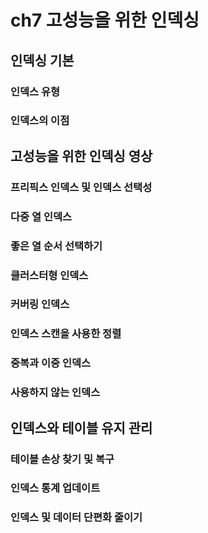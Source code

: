 # ch7 고성능을 위한 인덱싱

## 인덱싱 기본

### 인덱스 유형
### 인덱스의 이점

## 고성능을 위한 인덱싱 영상

### 프리픽스 인덱스 및 인덱스 선택성
### 다중 열 인덱스
### 좋은 열 순서 선택하기
### 클러스터형 인덱스
### 커버링 인덱스
### 인덱스 스캔을 사용한 정렬
### 중복과 이중 인덱스
### 사용하지 않는 인덱스

## 인덱스와 테이블 유지 관리

### 테이블 손상 찾기 및 복구
### 인덱스 통계 업데이트
### 인덱스 및 데이터 단편화 줄이기